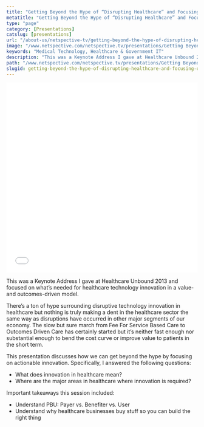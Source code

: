 ```yaml
---
title: "Getting Beyond the Hype of “Disrupting Healthcare” and Focusing on Actionable Innovation"
metatitle: "Getting Beyond the Hype of “Disrupting Healthcare” and Focusing on Actionable Innovation - Netspective"
type: "page"
category: [Presentations]
catslug: [presentations]
url: "/about-us/netspective-tv/getting-beyond-the-hype-of-disrupting-healthcare-and-focusing-on-actionable-innovation/"
image: "/www.netspective.com/netspective.tv/presentations/Getting Beyond the Hype.jpg"
keywords: "Medical Technology, Healthcare & Government IT"
description: "This was a Keynote Address I gave at Healthcare Unbound 2013 and focused on what’s needed for healthcare technology innovation in a value- and outcomes-driven model. There’s a ton of hype surrounding disruptive technology innovation in healthcare but nothing is truly making a dent in the healthcare sector the same way as disruptions have occurred"
path: "/www.netspective.com/netspective.tv/presentations/Getting Beyond the Hype.jpg"
slugid: getting-beyond-the-hype-of-disrupting-healthcare-and-focusing-on-actionable-innovation
---
```


<iframe src="//speakerdeck.com/player/8512d610cc6d01305c8f4e60301243cc" width="100%" height="500" frameborder="0" allowfullscreen="allowfullscreen"></iframe>

This was a Keynote Address I gave at Healthcare Unbound 2013 and focused on what’s needed for healthcare technology innovation in a value- and outcomes-driven model.

There’s a ton of hype surrounding disruptive technology innovation in healthcare but nothing is truly making a dent in the healthcare sector the same way as disruptions have occurred in other major segments of our economy. The slow but sure march from Fee For Service Based Care to Outcomes Driven Care has certainly started but it’s neither fast enough nor substantial enough to bend the cost curve or improve value to patients in the short term.

This presentation discusses how we can get beyond the hype by focusing on actionable innovation. Specifically, I answered the following questions:

* What does innovation in healthcare mean?
* Where are the major areas in healthcare where innovation is required?

Important takeaways this session included:
* Understand PBU: Payer vs. Benefiter vs. User
* Understand why healthcare businesses buy stuff so you can build the right thing